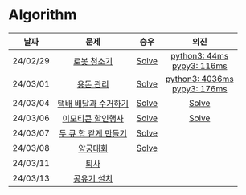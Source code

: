 # Algorithm

|**날짜**|**문제**|**승우**|**의진**|
|:-----:|:-----:|:-----:|:-----:|
|24/02/29| [로봇 청소기](https://www.acmicpc.net/problem/14503) | <a href="강승우/로봇 청소기.md">Solve</a> | <a href="김의진/14503.py">python3: 44ms<br>pypy3: 116ms</a> |
|24/03/01| [용돈 관리](https://www.acmicpc.net/problem/6236) | <a href="강승우/용돈 관리.md">Solve</a> | <a href="김의진/6236.py">python3: 4036ms<br>pypy3: 176ms</a> |
|24/03/04| [택배 배달과 수거하기](https://school.programmers.co.kr/learn/courses/30/lessons/150369) | <a href="강승우/택배 배달과 수거하기.md">Solve</a> | <a href="김의진/2023kakao_택배.py">Solve</a> |
|24/03/06| [이모티콘 할인행사](https://school.programmers.co.kr/learn/courses/30/lessons/150368) | <a href="강승우/이모티콘 할인행사.md">Solve</a> | <a href="김의진/2023kakao_이모티콘.py">Solve</a> |
|24/03/07| [두 큐 합 같게 만들기](https://school.programmers.co.kr/learn/courses/30/lessons/118667) | <a href="강승우/두 큐 합 같게 만들기.md">Solve</a> |  |
|24/03/08| [양궁대회](https://school.programmers.co.kr/learn/courses/30/lessons/92342) | <a href="강승우/양궁대회.md">Solve</a> |  |
|24/03/11| [퇴사](https://www.acmicpc.net/problem/14501) | |
|24/03/13| [공유기 설치](https://www.acmicpc.net/problem/2110) | |
